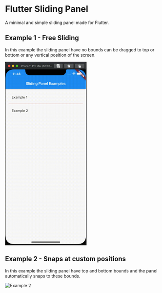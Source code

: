 # Flutter Sliding Panel

A minimal and simple sliding panel made for Flutter.

## Example 1 - Free Sliding

In this example the sliding panel have no bounds can be dragged to top or bottom or any vertical position of the screen.

<img src="https://github.com/giri-jeedigunta/Flutter_sliding_panel/blob/master/screenshots/Example_1.gif" height="600" alt="Example 1"/>

## Example 2 - Snaps at custom positions

In this example the sliding panel have top and bottom bounds and the panel automatically snaps to these bounds.

<img src="https://github.com/giri-jeedigunta/Flutter_sliding_panel/blob/master/screenshots/Example_2.gif" height="600" alt="Example 2"/>
